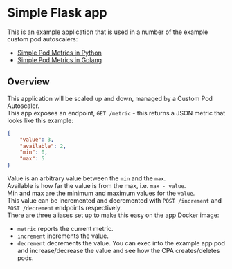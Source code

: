 # Simple Flask app
This is an example application that is used in a number of the example custom pod autoscalers:

* [Simple Pod Metrics in Python](../simple-pod-metrics-python/README.md)
* [Simple Pod Metrics in Golang](../simple-pod-metrics-golang/README.md)


## Overview
This application will be scaled up and down, managed by a Custom Pod Autoscaler.  
This app exposes an endpoint, `GET /metric` - this returns a JSON metric that looks like this example:
```json
{
    "value": 3,
    "available": 2,
    "min": 0,
    "max": 5
}
```  
Value is an arbitrary value between the `min` and the `max`.  
Available is how far the value is from the max, i.e. `max - value`.  
Min and max are the minimum and maximum values for the `value`.  
This value can be incremented and decremented with `POST /increment` and `POST /decrement` endpoints respectively.  
There are three aliases set up to make this easy on the app Docker image:
* `metric` reports the current metric.
* `increment` increments the value.
* `decrement` decrements the value.
You can exec into the example app pod and increase/decrease the value and see how the CPA creates/deletes pods.  